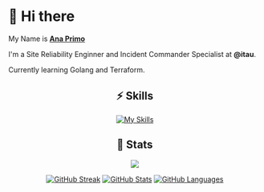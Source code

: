 # 👋 Hi there 

My Name is [**Ana Primo**](https://anaprimo.com.br)
  
I'm a Site Reliability Enginner and Incident Commander Specialist at **@itau**.
  
Currently learning Golang and Terraform.

<div align="center">

## ⚡️ Skills

[![My Skills](https://skillicons.dev/icons?i=linux,aws,gcp,grafana,prometheus,go,python,git,github,kubernetes,docker,terraform,bash,vim,arduino)](https://skillicons.dev)

</div>


<div align="center">

## 🔖 Stats

[![](https://komarev.com/ghpvc/?username=aLuizab&style=flat-square&color=C691E9)](https://github.com/antonkomarev/github-profile-views-counter)

[![GitHub Streak](https://github-readme-streak-stats.herokuapp.com?user=aLuizab&theme=material-palenight&hide_border=true)](https://git.io/streak-stats)
[![GitHub Stats](https://github-readme-stats.vercel.app/api?username=aLuizab&show_icons=true&hide_border=true&theme=material-palenight&count_private=true)](https://github.com/anuraghazra/github-readme-stats)
[![GitHub Languages](https://github-readme-stats.vercel.app/api/top-langs/?&username=aLuizab&layout=compact&hide_border=true&langs_count=8&theme=material-palenight)](https://github.com/anuraghazra/github-readme-stats)


</div>
<!--
**aLuizab/aLuizab** is a ✨ _special_ ✨ repository because its `README.md` (this file) appears on your GitHub profile.

-->